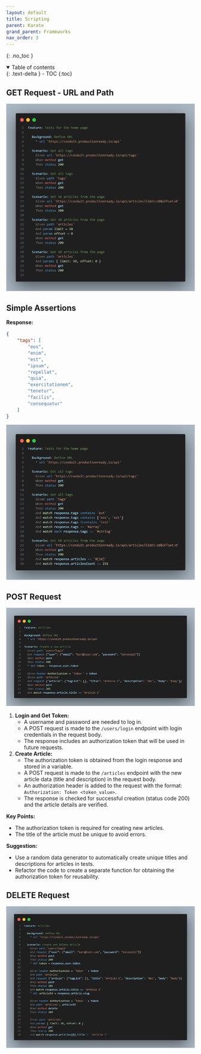 ```yaml
---
layout: default
title: Scripting
parent: Karate
grand_parent: Frameworks
nav_order: 3
---
```


{: .no_toc }

<details open markdown="block">
  <summary>
    Table of contents
  </summary>
  {: .text-delta }
- TOC
{:toc}
</details>

## GET Request - URL and Path

![](/assets/images/url-path.png)

## Simple Assertions

**Response:**

```json
{
    "tags": [
        "eos",
        "enim",
        "est",
        "ipsum",
        "repellat",
        "quia",
        "exercitationem",
        "tenetur",
        "facilis",
        "consequatur"
    ]
}
```

![](/assets/images/assertions.png)

## POST Request

![](/assets/images/post-request.png)

1. **Login and Get Token:**
    - A username and password are needed to log in.
    - A POST request is made to the `/users/login` endpoint with login credentials in the request body.
    - The response includes an authorization token that will be used in future requests.
2. **Create Article:**
    - The authorization token is obtained from the login response and stored in a variable.
    - A POST request is made to the `/articles` endpoint with the new article data (title and description) in the request body.
    - An authorization header is added to the request with the format: `Authorization: Token <token_value>`.
    - The response is checked for successful creation (status code 200) and the article details are verified.

**Key Points:**

- The authorization token is required for creating new articles.
- The title of the article must be unique to avoid errors.

**Suggestion:**

- Use a random data generator to automatically create unique titles and descriptions for articles in tests.
- Refactor the code to create a separate function for obtaining the authorization token for reusability.

## DELETE Request

![](/assets/images/delete-request.png)